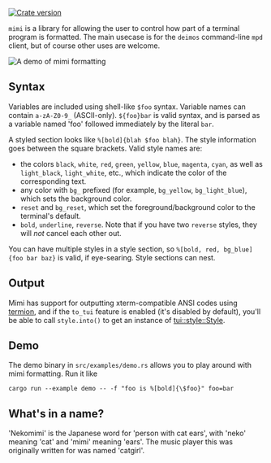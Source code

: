 [![Crate version](https://img.shields.io/crates/v/mimi.svg)](https://crates.io/crates/mimi)

`mimi` is a library for allowing the user to control how part of a terminal
program is formatted. The main usecase is for the `deimos` command-line `mpd`
client, but of course other uses are welcome.

![A demo of mimi formatting](/mimi/example.png?raw=true)

## Syntax

Variables are included using shell-like `$foo` syntax. Variable names can
contain `a-zA-Z0-9_` (ASCII-only). `${foo}bar` is valid syntax, and is parsed as
a variable named 'foo' followed immediately by the literal `bar`.

A styled section looks like `%[bold]{blah $foo blah}`. The style information
goes between the square brackets. Valid style names are:
* the colors `black`, `white`, `red`, `green`, `yellow`, `blue`, `magenta`,
  `cyan`, as well as `light_black`, `light_white`, etc., which indicate the
  color of the corresponding text.
* any color with `bg_` prefixed (for example, `bg_yellow`, `bg_light_blue`),
  which sets the background color.
* `reset` and `bg_reset`, which set the foreground/background color to the
  terminal's default.
* `bold`, `underline`, `reverse`. Note that if you have two `reverse` styles,
  they will *not* cancel each other out.

You can have multiple styles in a style section, so `%[bold, red, bg_blue]{foo
bar baz}` is valid, if eye-searing. Style sections can nest.

## Output

Mimi has support for outputting xterm-compatible ANSI codes using
[termion](https://crates.io/crates/termion), and if the `to_tui` feature is
enabled (it's disabled by default), you'll be able to call `style.into()` to get
an instance of
[tui::style::Style](https://docs.rs/tui/0.3.0/tui/style/struct.Style.html).


## Demo

The demo binary in `src/examples/demo.rs` allows you to play around with mimi formatting. Run it like

    cargo run --example demo -- -f "foo is %[bold]{\$foo}" foo=bar

## What's in a name?

'Nekomimi' is the Japanese word for 'person with cat ears', with 'neko' meaning
'cat' and 'mimi' meaning 'ears'. The music player this was originally written
for was named 'catgirl'.
